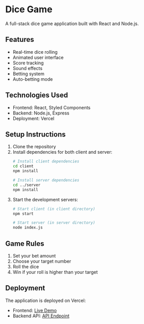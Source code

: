 # Dice Game

A full-stack dice game application built with React and Node.js.

## Features

- Real-time dice rolling
- Animated user interface
- Score tracking
- Sound effects
- Betting system
- Auto-betting mode

## Technologies Used

- Frontend: React, Styled Components
- Backend: Node.js, Express
- Deployment: Vercel

## Setup Instructions

1. Clone the repository
2. Install dependencies for both client and server:
   ```bash
   # Install client dependencies
   cd client
   npm install

   # Install server dependencies
   cd ../server
   npm install
   ```
3. Start the development servers:
   ```bash
   # Start client (in client directory)
   npm start

   # Start server (in server directory)
   node index.js
   ```

## Game Rules

1. Set your bet amount
2. Choose your target number
3. Roll the dice
4. Win if your roll is higher than your target

## Deployment

The application is deployed on Vercel:
- Frontend: [Live Demo](https://dice-game-client.vercel.app)
- Backend API: [API Endpoint](https://dice-game-server.vercel.app)
